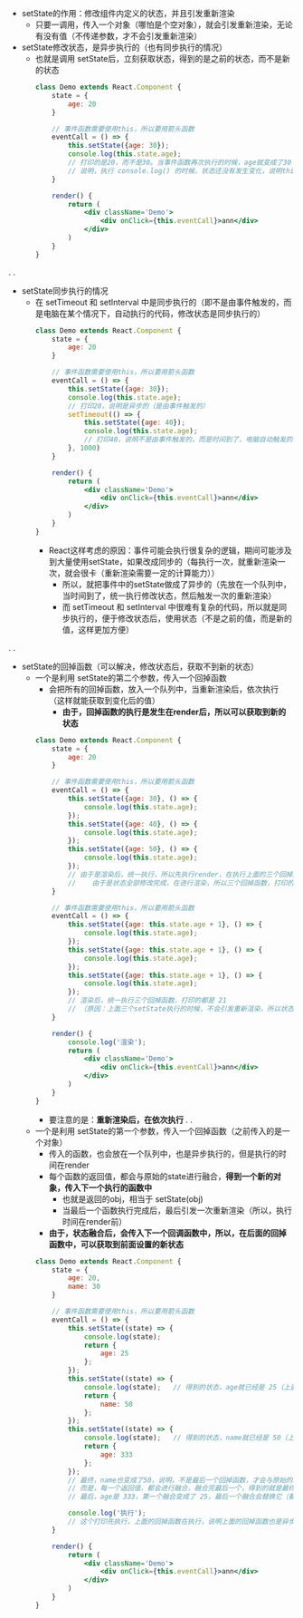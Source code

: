 - setState的作用：修改组件内定义的状态，并且引发重新渲染
  - 只要一调用，传入一个对象（哪怕是个空对象），就会引发重新渲染，无论有没有值（不传递参数，才不会引发重新渲染）
- setState修改状态，是异步执行的（也有同步执行的情况）
  - 也就是调用 setState后，立刻获取状态，得到的是之前的状态，而不是新的状态
    ```jsx
    class Demo extends React.Component {
        state = {
            age: 20
        }

        // 事件函数需要使用this，所以要用箭头函数
        eventCall = () => {
            this.setState({age: 30});
            console.log(this.state.age);  
            // 打印的是20，而不是30。当事件函数再次执行的时候，age就变成了30
            // 说明，执行 console.log() 的时候，状态还没有发生变化，说明this.setState是异步执行的
        }

        render() {
            return (
                <div className='Demo'>
                    <div onClick={this.eventCall}>ann</div>
                </div>
            )
        }
    }
    ```

.
.
- setState同步执行的情况
  - 在 setTimeout 和 setInterval 中是同步执行的（即不是由事件触发的，而是电脑在某个情况下，自动执行的代码，修改状态是同步执行的）
    ```jsx
    class Demo extends React.Component {
        state = {
            age: 20
        }

        // 事件函数需要使用this，所以要用箭头函数
        eventCall = () => {
            this.setState({age: 30});
            console.log(this.state.age); 
            // 打印20，说明是异步的（是由事件触发的）
            setTimeout(() => {
                this.setState({age: 40});
                console.log(this.state.age); 
                // 打印40，说明不是由事件触发的，而是时间到了，电脑自动触发的
            }, 1000) 
        }

        render() {
            return (
                <div className='Demo'>
                    <div onClick={this.eventCall}>ann</div>
                </div>
            )
        }
    }
    ```
    - React这样考虑的原因：事件可能会执行很复杂的逻辑，期间可能涉及到大量使用setState，如果改成同步的（每执行一次，就重新渲染一次，就会很卡（重新渲染需要一定的计算能力））
      - 所以，就把事件中的setState做成了异步的（先放在一个队列中，当时间到了，统一执行修改状态，然后触发一次的重新渲染）
      - 而 setTimeout 和 setInterval 中很难有复杂的代码，所以就是同步执行的，便于修改状态后，使用状态（不是之前的值，而是新的值，这样更加方便）



.
.
- setState的回掉函数（可以解决，修改状态后，获取不到新的状态）
  - 一个是利用 setState的第二个参数，传入一个回掉函数
    - 会把所有的回掉函数，放入一个队列中，当重新渲染后，依次执行（这样就能获取到变化后的值）
      - **由于，回掉函数的执行是发生在render后，所以可以获取到新的状态**
    ```jsx
    class Demo extends React.Component {
        state = {
            age: 20
        }

        // 事件函数需要使用this，所以要用箭头函数
        eventCall = () => {
            this.setState({age: 30}, () => {
                console.log(this.state.age);
            });
            this.setState({age: 40}, () => {
                console.log(this.state.age);
            });
            this.setState({age: 50}, () => {
                console.log(this.state.age);
            });
            // 由于是渲染后，统一执行，所以先执行render，在执行上面的三个回掉函数
            //    由于是状态全部修改完成，在进行渲染，所以三个回掉函数，打印的都是 50
        }

        // 事件函数需要使用this，所以要用箭头函数
        eventCall = () => {
            this.setState({age: this.state.age + 1}, () => {
                console.log(this.state.age);
            });
            this.setState({age: this.state.age + 1}, () => {
                console.log(this.state.age);
            });
            this.setState({age: this.state.age + 1}, () => {
                console.log(this.state.age);
            });
            // 渲染后，统一执行三个回掉函数，打印的都是 21
            // （原因：上面三个setState执行的时候，不会引发重新渲染，所以状态没有变化，三个最终设置的都是 21）
        }

        render() {
            console.log('渲染');
            return (
                <div className='Demo'>
                    <div onClick={this.eventCall}>ann</div>
                </div>
            )
        }
    }
    ```
    - 要注意的是：**重新渲染后，在依次执行**
.
.
  - 一个是利用 setState的第一个参数，传入一个回掉函数（之前传入的是一个对象）
    - 传入的函数，也会放在一个队列中，也是异步执行的，但是执行的时间在render
    - 每个函数的返回值，都会与原始的state进行融合，**得到一个新的对象，传入下一个执行的函数中**
      - 也就是返回的obj，相当于 setState(obj)
      - 当最后一个函数执行完成后，最后引发一次重新渲染（所以，执行时间在render前）
    - **由于，状态融合后，会传入下一个回调函数中，所以，在后面的回掉函数中，可以获取到前面设置的新状态**
    ```jsx
    class Demo extends React.Component {
        state = {
            age: 20,
            name: 30
        }

        // 事件函数需要使用this，所以要用箭头函数
        eventCall = () => {
            this.setState((state) => {
                console.log(state);
                return {
                    age: 25
                };
            });
            this.setState((state) => {
                console.log(state);   // 得到的状态，age就已经是 25（上面与state融合后传入）
                return {
                    name: 50
                };
            });
            this.setState((state) => {
                console.log(state);   // 得到的状态，name就已经是 50（上面与state融合后传入）
                return {
                    age: 333
                };
            });
            // 最终，name也变成了50，说明，不是最后一个回掉函数，才会与原始的state进行融合
            // 而是，每一个返回值，都会进行融合，融合完最后一个，得到的就是最终的 state，所以name才会变成 50
            // 最后，age是 333，第一个融合变成了 25，最后一个融合会替换它（都是age），所以变成 333

            console.log('执行');  
            // 这个打印先执行，上面的回掉函数在执行，说明上面的回掉函数也是异步触发的，并不是立即执行的
        }

        render() {
            return (
                <div className='Demo'>
                    <div onClick={this.eventCall}>ann</div>
                </div>
            )
        }
    }
    ```
